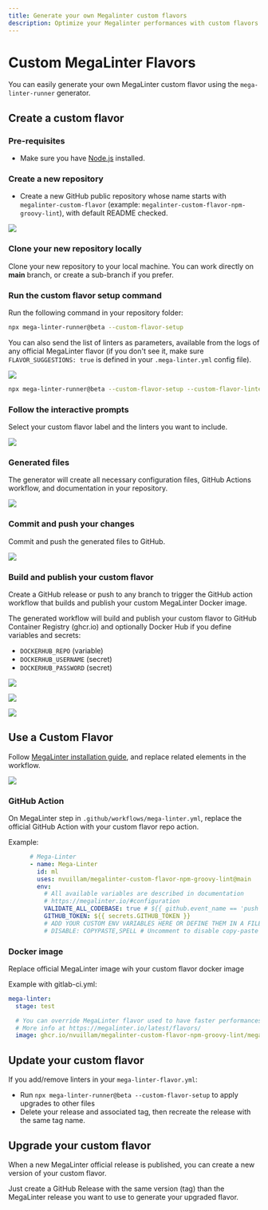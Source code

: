 ```yaml
---
title: Generate your own Megalinter custom flavors
description: Optimize your Megalinter performances with custom flavors !
---
```

<!-- markdownlint-disable MD013 -->

# Custom MegaLinter Flavors

You can easily generate your own MegaLinter custom flavor using the `mega-linter-runner` generator.

## Create a custom flavor

### Pre-requisites

- Make sure you have [Node.js](https://nodejs.org/) installed.

### Create a new repository

- Create a new GitHub public repository whose name starts with `megalinter-custom-flavor` (example: `megalinter-custom-flavor-npm-groovy-lint`), with default README checked.

![](assets/images/custom-flavor-new-repo.png)

### Clone your new repository locally

Clone your new repository to your local machine.
You can work directly on **main** branch, or create a sub-branch if you prefer.

### Run the custom flavor setup command

Run the following command in your repository folder:

```bash
npx mega-linter-runner@beta --custom-flavor-setup
```

You can also send the list of linters as parameters, available from the logs of any official MegaLinter flavor (if you don't see it, make sure `FLAVOR_SUGGESTIONS: true` is defined in your `.mega-linter.yml` config file).

![](assets/images/custom-flavor-command.png)

```bash
npx mega-linter-runner@beta --custom-flavor-setup --custom-flavor-linters "PYTHON_BANDIT,PYTHON_BLACK,PYTHON_RUFF,REPOSITORY_TRIVY"
```

### Follow the interactive prompts

Select your custom flavor label and the linters you want to include.

![](assets/images/custom-flavor-linter-select.png)

### Generated files

The generator will create all necessary configuration files, GitHub Actions workflow, and documentation in your repository.

![](assets/images/custom-flavor-generated-files.png)

### Commit and push your changes

Commit and push the generated files to GitHub.

![](assets/images/custom-flavor-commit-push.png)

### Build and publish your custom flavor

Create a GitHub release or push to any branch to trigger the GitHub action workflow that builds and publish your custom MegaLinter Docker image.

The generated workflow will build and publish your custom flavor to GitHub Container Registry (ghcr.io) and optionally Docker Hub if you define variables and secrets:
  - `DOCKERHUB_REPO` (variable)
  - `DOCKERHUB_USERNAME` (secret)
  - `DOCKERHUB_PASSWORD` (secret)

![](assets/images/custom-flavor-release-1.png)

![](assets/images/custom-flavor-release-2.png)

![](assets/images/custom-flavor-build-job.png)

## Use a Custom Flavor

Follow [MegaLinter installation guide](https://megalinter.io/latest/install-assisted/), and replace related elements in the workflow.

![](assets/images/custom-flavor-run.png)

### GitHub Action

On MegaLinter step in `.github/workflows/mega-linter.yml`, replace the official GitHub Action with your custom flavor repo action.

Example:

```yaml
      # Mega-Linter
      - name: Mega-Linter
        id: ml
        uses: nvuillam/megalinter-custom-flavor-npm-groovy-lint@main
        env:
          # All available variables are described in documentation
          # https://megalinter.io/#configuration
          VALIDATE_ALL_CODEBASE: true # ${{ github.event_name == 'push' && github.ref == 'refs/heads/master' }} # Validates all source when push on master, else just the git diff with master. Override with true if you always want to lint all sources
          GITHUB_TOKEN: ${{ secrets.GITHUB_TOKEN }}
          # ADD YOUR CUSTOM ENV VARIABLES HERE OR DEFINE THEM IN A FILE .mega-linter.yml AT THE ROOT OF YOUR REPOSITORY
          # DISABLE: COPYPASTE,SPELL # Uncomment to disable copy-paste and spell checks
```

### Docker image

Replace official MegaLinter image wih your custom flavor docker image

Example with gitlab-ci.yml:

```yaml
mega-linter:
  stage: test

  # You can override MegaLinter flavor used to have faster performances
  # More info at https://megalinter.io/latest/flavors/
  image: ghcr.io/nvuillam/megalinter-custom-flavor-npm-groovy-lint/megalinter-custom-flavor:latest
```

## Update your custom flavor

If you add/remove linters in your `mega-linter-flavor.yml`:

- Run `npx mega-linter-runner@beta --custom-flavor-setup` to apply upgrades to other files
- Delete your release and associated tag, then recreate the release with the same tag name.

## Upgrade your custom flavor

When a new MegaLinter official release is published, you can create a new version of your custom flavor.

Just create a GitHub Release with the same version (tag) than the MegaLinter release you want to use to generate your upgraded flavor.








